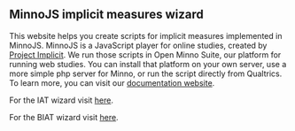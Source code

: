 ## MinnoJS implicit measures wizard

This website helps you create scripts for implicit measures implemented in MinnoJS. MinnoJS is a JavaScript player for online studies, created by [Project Implicit](https://www.projectimplicit.net/). We run those scripts in Open Minno Suite, our platform for running web studies. You can install that platform on your own server, use a more simple php server for Minno, or run the script directly from Qualtrics. To learn more, you can visit our [documentation website](https://minnojs.github.io/docsite/).

For the IAT wizard visit [here](https://minnojs.github.io/minnojs-dashboard-iat/iat_index.html).

For the BIAT wizard visit [here](https://minnojs.github.io/minnojs-dashboard-iat/biat_index.html).


